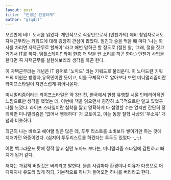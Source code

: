 ```yaml
---
layout: post
title:  "인생은 간결하게"
author: "glqdlt"
---
```



오랜만에 비IT 도서를 읽었다. 개인적으로 직장인으로서 (언젠가의) 예비 창업자로서도 자택근무라는 키워드에 대해 굉장히 관심이 많았다.
절친과 술을 먹을 떄 마다 '나는 회사를 차리면 자택근무로 할꺼야' 라고 매번 말하곤 할 정도로 (절친 왈, '그래, 절을 짓고 거기서 IT를 하자. 템플스테이!' 라며 한층 더 약을 빤 소리를 하곤 한다.) 언젠가 사업을 한다면 꼭 자택근무를 실현해보리라 생각을 하곤 한다.

이 자택근무라는 개념은 IT 용어로 '노마드' 라는 키워드로 불리운다. 이 노마드란 키워드의 어원은 방랑자,유목민이란 뜻이고, 이를 구체적으로 알아보다 보면 미니멀리즘이란 라이프스타일이 자연스럽게 튀어나온다.

미니멀리즘이라는 라이프스타일은 약 3년 전, 한국에서 한창 유행할 시절 인테리어적인 느낌으로만 생각을 했었는 데, 이번에 책을 읽으면서 굉장히 소극적으로만 알고 있었구나를 느꼈다.
라이프 스타일이란 철학을 짧고 명확하게 다 설명할 수는 없지만 간단히 정리하면 미니멀리즘은 '없어서 행복하다' 가 모토이고, 이는 동양 철학 사상의 '무소유' 개념과 비슷하다.

최근의 나는 바쁘고 해야할 일은 많은 데, 투두 리스트를 소비보다 쌓이기만 하는 것에 지쳐가던 와중이었다.
(심지어 투두리스트를 하겠다는 투두도 있었다 -_-;)

이런 백그라운드 탓에 정작 알고 싶던 노마드 보다는, 미니멀리즘 스타일에 감탄하고 빠지게 된거 같다.

저자는 과감히 버릴것은 버리라고 말한다. 물론 사람마다 환경이나 이유가 다름으로 어디까지나 유도리 있게 하되, 기본적으로 하나가 들어오면 하나를 버리라고 한다.


